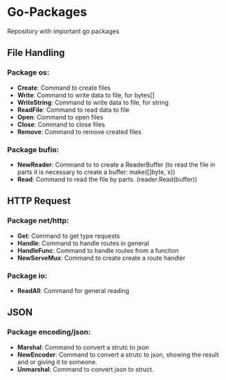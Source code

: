 # Go-Packages
Repository with important go packages

## File Handling

### Package os:
* **Create**: Command to create files
* **Write**: Command to write data to file, for bytes[]
* **WriteString**: Command to write data to file, for string
* **ReadFile**: Command to read data to file
* **Open**: Command to open files
* **Close**: Command to close files
* **Remove**: Command to remove created files

### Package bufio:
* **NewReader**: Command to to create a ReaderBuffer (to read the file in parts it is necessary to create a buffer: make([]byte, x))
* **Read**: Command to read the file by parts. (reader.Read(buffer))

## HTTP Request

### Package net/http:
* **Get**: Command to get type requests
* **Handle**: Command to handle routes in general
* **HandleFunc**: Command to handle routes from a function
* **NewServeMux**: Command to create create a route handler 

### Package io:
* **ReadAll**: Command for general reading

## JSON

### Package encoding/json:
* **Marshal**: Command to convert a strutc to json
* **NewEncoder**: Command to convert a strutc to json, showing the result and or giving it to someone.
* **Unmarshal**: Command to convert json to struct.
